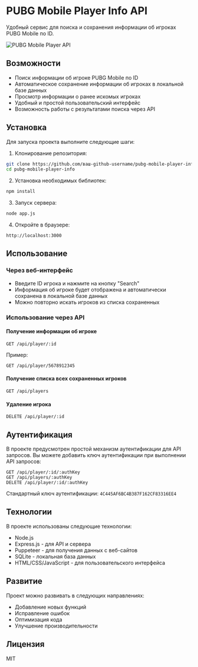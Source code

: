 # PUBG Mobile Player Info API

Удобный сервис для поиска и сохранения информации об игроках PUBG Mobile по ID.

![PUBG Mobile Player API](https://imgur.com/placeholder/400/200)

## Возможности

- Поиск информации об игроке PUBG Mobile по ID
- Автоматическое сохранение информации об игроках в локальной базе данных
- Просмотр информации о ранее искомых игроках
- Удобный и простой пользовательский интерфейс
- Возможность работы с результатами поиска через API

## Установка

Для запуска проекта выполните следующие шаги:

1. Клонирование репозитория:
```bash
git clone https://github.com/ваш-github-username/pubg-mobile-player-info.git
cd pubg-mobile-player-info
```

2. Установка необходимых библиотек:
```bash
npm install
```

3. Запуск сервера:
```bash
node app.js
```

4. Откройте в браузере:
```
http://localhost:3000
```

## Использование

### Через веб-интерфейс
- Введите ID игрока и нажмите на кнопку "Search"
- Информация об игроке будет отображена и автоматически сохранена в локальной базе данных
- Можно повторно искать игроков из списка сохраненных

### Использование через API

#### Получение информации об игроке
```
GET /api/player/:id
```

Пример:
```
GET /api/player/5678912345
```

#### Получение списка всех сохраненных игроков
```
GET /api/players
```

#### Удаление игрока
```
DELETE /api/player/:id
```

## Аутентификация

В проекте предусмотрен простой механизм аутентификации для API запросов. Вы можете добавить ключ аутентификации при выполнении API запросов:

```
GET /api/player/:id/:authKey
GET /api/players/:authKey
DELETE /api/player/:id/:authKey
```

Стандартный ключ аутентификации: `4C445AF6BC4B387F162CF83316EE4`

## Технологии

В проекте использованы следующие технологии:

- Node.js
- Express.js - для API и сервера
- Puppeteer - для получения данных с веб-сайтов
- SQLite - локальная база данных
- HTML/CSS/JavaScript - для пользовательского интерфейса

## Развитие

Проект можно развивать в следующих направлениях:

- Добавление новых функций
- Исправление ошибок
- Оптимизация кода
- Улучшение производительности

## Лицензия

MIT
